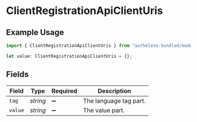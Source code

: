 # ClientRegistrationApiClientUris

## Example Usage

```typescript
import { ClientRegistrationApiClientUris } from "authelete-bundled/models/operations";

let value: ClientRegistrationApiClientUris = {};
```

## Fields

| Field                  | Type                   | Required               | Description            |
| ---------------------- | ---------------------- | ---------------------- | ---------------------- |
| `tag`                  | *string*               | :heavy_minus_sign:     | The language tag part. |
| `value`                | *string*               | :heavy_minus_sign:     | The value part.        |